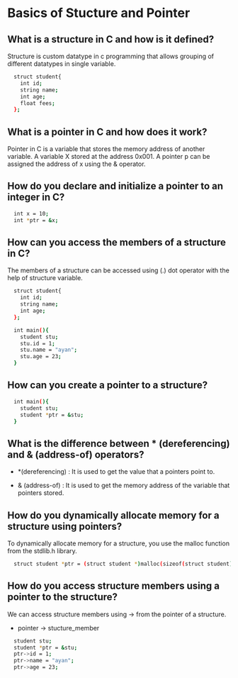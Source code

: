 
# Basics of Stucture and Pointer



## What is a structure in C and how is it defined?

Structure is custom datatype in c programming that allows grouping of different datatypes in single variable.

```bash
  struct student{
    int id;
    string name;
    int age;
    float fees;
  };
```
## What is a pointer in C and how does it work?
Pointer in C is a variable that stores the memory address of another variable. 
A variable X stored at the address 0x001. A pointer p can be assigned the address of x using the & operator.


## How do you declare and initialize a pointer to an integer in C?

```bash
  int x = 10;
  int *ptr = &x; 
```

## How can you access the members of a structure in C?
The members of a structure can be accessed using (.) dot operator with the help of structure variable.

```bash
  struct student{
    int id;
    string name;
    int age;
  };

  int main(){
    student stu;
    stu.id = 1;
    stu.name = "ayan";
    stu.age = 23;
  }
```
## How can you create a pointer to a structure?
```bash
  int main(){
    student stu;
    student *ptr = &stu;
  }
```

## What is the difference between * (dereferencing) and & (address-of) operators?
*  *(dereferencing) : It is used to get the value that a pointers point to.

*  & (address-of) : It is used to get the memory address of the variable that pointers stored.

## How do you dynamically allocate memory for a structure using pointers?
To dynamically allocate memory for a structure, you use the malloc function from the stdlib.h library.

```bash
  struct student *ptr = (struct student *)malloc(sizeof(struct student));
```

## How do you access structure members using a pointer to the structure?
We can access structure members using -> from the pointer of a structure.

* pointer -> stucture_member

```bash
  student stu;
  student *ptr = &stu;
  ptr->id = 1;
  ptr->name = "ayan";
  ptr->age = 23;
```
